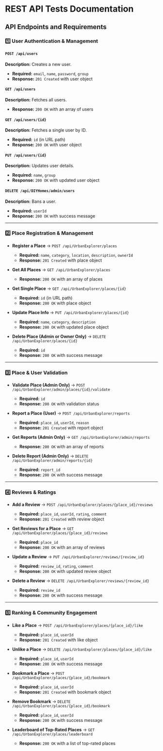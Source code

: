 # REST API Tests Documentation

## API Endpoints and Requirements

### 1️⃣ User Authentication & Management

#### `POST /api/users`

**Description:** Creates a new user.
* **Required:** `email`,  `name`,  `password`,  `group`
* **Response:** `201 Created` with user object

#### `GET /api/users`

**Description:** Fetches all users.
* **Response:** `200 OK` with an array of users

#### `GET /api/users/{id}`

**Description:** Fetches a single user by ID.
* **Required:** `id` (in URL path)
* **Response:** `200 OK` with user object

#### `PUT /api/users/{id}`

**Description:** Updates user details.
* **Required:** `name`,  `group`
* **Response:** `200 OK` with updated user object

#### `DELETE /api/DIYHomes/admin/users`

**Description:** Bans a user.
* **Required:** `userId`
* **Response:** `200 OK` with success message

---

### 2️⃣ Place Registration & Management

* **Register a Place** → `POST /api/UrbanExplorer/places`
  + **Required:** `name`,  `category`,  `location`,  `description`,  `ownerId`
  + **Response:** `201 Created` with place object

* **Get All Places** → `GET /api/UrbanExplorer/places`
  + **Response:** `200 OK` with an array of places

* **Get Single Place** → `GET /api/UrbanExplorer/places/{id}`
  + **Required:** `id` (in URL path)
  + **Response:** `200 OK` with place object

* **Update Place Info** → `PUT /api/UrbanExplorer/places/{id}`
  + **Required:** `name`,  `category`,  `description`
  + **Response:** `200 OK` with updated place object

* **Delete Place (Admin or Owner Only)** → `DELETE /api/UrbanExplorer/places/{id}`
  + **Required:** `id`
  + **Response:** `200 OK` with success message

---

### 3️⃣ Place & User Validation

* **Validate Place (Admin Only)** → `POST /api/UrbanExplorer/admin/places/{id}/validate`
  + **Required:** `id`
  + **Response:** `200 OK` with validation status

* **Report a Place (User)** → `POST /api/UrbanExplorer/reports`
  + **Required:** `place_id`,  `userId`,  `reason`
  + **Response:** `201 Created` with report object

* **Get Reports (Admin Only)** → `GET /api/UrbanExplorer/admin/reports`
  + **Response:** `200 OK` with an array of reports

* **Delete Report (Admin Only)** → `DELETE /api/UrbanExplorer/admin/reports/{id}`
  + **Required:** `report_id`
  + **Response:** `200 OK` with success message

---

### 4️⃣ Reviews & Ratings

* **Add a Review** → `POST /api/UrbanExplorer/places/{place_id}/reviews`
  + **Required:** `place_id`,  `userId`,  `rating`,  `comment`
  + **Response:** `201 Created` with review object

* **Get Reviews for a Place** → `GET /api/UrbanExplorer/places/{place_id}/reviews`
  + **Required:** `place_id`
  + **Response:** `200 OK` with an array of reviews

* **Update a Review** → `PUT /api/UrbanExplorer/reviews/{review_id}`
  + **Required:** `review_id`,  `rating`,  `comment`
  + **Response:** `200 OK` with updated review object

* **Delete a Review** → `DELETE /api/UrbanExplorer/reviews/{review_id}`
  + **Required:** `review_id`
  + **Response:** `200 OK` with success message

---

### 5️⃣ Ranking & Community Engagement

* **Like a Place** → `POST /api/UrbanExplorer/places/{place_id}/like`
  + **Required:** `place_id`,  `userId`
  + **Response:** `201 Created` with like object

* **Unlike a Place** → `DELETE /api/UrbanExplorer/places/{place_id}/like`
  + **Required:** `place_id`,  `userId`
  + **Response:** `200 OK` with success message

* **Bookmark a Place** → `POST /api/UrbanExplorer/places/{place_id}/bookmark`
  + **Required:** `place_id`,  `userId`
  + **Response:** `201 Created` with bookmark object

* **Remove Bookmark** → `DELETE /api/UrbanExplorer/places/{place_id}/bookmark`
  + **Required:** `place_id`,  `userId`
  + **Response:** `200 OK` with success message

* **Leaderboard of Top-Rated Places** → `GET /api/UrbanExplorer/places/leaderboard`
  + **Response:** `200 OK` with a list of top-rated places
